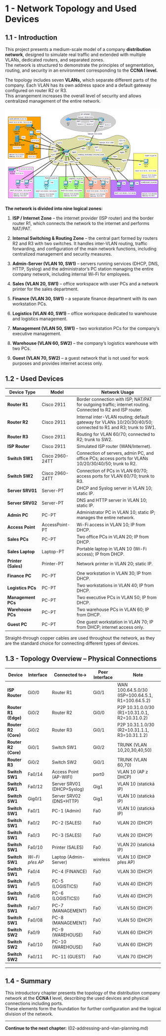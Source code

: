 
# 1 - Network Topology and Used Devices

## 1.1 - Introduction

This project presents a medium-scale model of a company **distribution network**, designed to simulate real traffic and extended with multiple VLANs, dedicated routers, and separated zones.  
The network is structured to demonstrate the principles of segmentation, routing, and security in an environment corresponding to the **CCNA I level.**

The topology includes seven **VLANs,** which separate different parts of the company. Each VLAN has its own address space and a default gateway configured on router R2 or R3.  
This arrangement increases the overall level of security and allows centralized management of the entire network.

![Typology-map](../images/Pasted%20image%2020250924020629.png)

**The network is divided into nine logical zones:**

1. **ISP / Internet Zone** – the internet provider (ISP router) and the border router R1, which connects the network to the internet and performs NAT/PAT.
    
2. **Internal Switching & Routing Zone** – the central part formed by routers R2 and R3 with two switches. It handles inter-VLAN routing, traffic forwarding, and configuration of the main network functions, including centralized management and security measures.
    
3. **Admin-Server (VLAN 10, SW1)** – servers running services (DHCP, DNS, HTTP, Syslog) and the administrator’s PC station managing the entire company network, including internal Wi-Fi for employees.
    
4. **Sales (VLAN 20, SW1)** – office workspace with user PCs and a network printer for the sales department.
    
5. **Finance (VLAN 30, SW1)** – a separate finance department with its own workstation PCs.
    
6. **Logistics (VLAN 40, SW1)** – office workspace dedicated to warehouse and logistics management.
    
7. **Management (VLAN 50, SW1)** – two workstation PCs for the company’s executive management.
    
8. **Warehouse (VLAN 60, SW2)** – the company’s logistics warehouse with two PCs.
    
9. **Guest (VLAN 70, SW2)** – a guest network that is not used for work purposes and provides internet access only.
    
## 1.2 - Used Devices

| Device Type         | Model           | Network Usage                                                                                                |
| ------------------- | --------------- | ------------------------------------------------------------------------------------------------------------ |
| **Router R1**       | Cisco 2911      | Border connection with ISP; NAT/PAT for outgoing traffic; internet routing. Connected to R2 and ISP router.  |
| **Router R2**       | Cisco 2911      | Internal inter-VLAN routing; default gateway for VLANs 10/20/30/40/50; connected to R1 and R3; trunk to SW1. |
| **Router R3**       | Cisco 2911      | Routing for VLAN 60/70; connected to R2; trunk to SW2.                                                       |
| **ISP Router**      | Cisco 2911      | Simulated ISP router (WAN/Internet).                                                                         |
| **Switch SW1**      | Cisco 2960-24TT | Connection of servers, admin PC, and office PCs; access ports for VLANs 10/20/30/40/50; trunk to R2.         |
| **Switch SW2**      | Cisco 2960-24TT | Connection of PCs in VLAN 60/70; access ports for VLAN 60/70; trunk to R3.                                   |
| **Server SRV01**    | Server-PT       | DHCP and Syslog server in VLAN 10; static IP.                                                                |
| **Server SRV02**    | Server-PT       | DNS and HTTP server in VLAN 10; static IP.                                                                   |
| **Admin PC**        | PC-PT           | Administrator PC in VLAN 10; static IP; manages the entire network.                                          |
| **Access Point**    | AccessPoint-PT  | Wi-Fi access in VLAN 10; IP from DHCP.                                                                       |
| **Sales PCs**       | PC-PT           | Two office PCs in VLAN 20; IP from DHCP.                                                                     |
| **Sales Laptop**    | Laptop-PT       | Portable laptop in VLAN 10 (Wi-Fi access); IP from DHCP.                                                     |
| **Printer (Sales)** | Printer-PT      | Network printer in VLAN 20; static IP.                                                                       |
| **Finance PC**      | PC-PT           | One workstation in VLAN 30; IP from DHCP.                                                                    |
| **Logistics PCs**   | PC-PT           | Two workstations in VLAN 40; IP from DHCP.                                                                   |
| **Management PCs**  | PC-PT           | Two executive PCs in VLAN 50; IP from DHCP.                                                                  |
| **Warehouse PCs**   | PC-PT           | Two warehouse PCs in VLAN 60; IP from DHCP.                                                                  |
| **Guest PC**        | PC-PT           | One guest workstation in VLAN 70; IP from DHCP; internet access only.                                        |
Straight-through copper cables are used throughout the network, as they are the standard choice for connecting different types of devices.

## 1.3 - Topology Overview – Physical Connections

| Device               | Interface       | Connected to->             | Peer Interface | Note                                              |
| -------------------- | --------------- | -------------------------- | -------------- | ------------------------------------------------- |
| **ISP Router**       | Gi0/0           | Router R1                  | Gi0/1          | WAN 100.64.5.0/30 (ISP=100.64.5.1, R1=100.64.5.2) |
| **Router R1 (Edge)** | Gi0/2           | Router R2                  | Gi0/0          | P2P 10.31.0.0/30 (R1=10.31.0.1, R2=10.31.0.2)     |
| **Router R2 (Core)** | Gi0/2           | Router R3                  | Gi0/1          | P2P 10.31.1.0/30 (R2=10.31.1.1, R3=10.31.1.2)     |
| **Router R2 (Core)** | Gi0/1           | Switch SW1                 | Gi0/2          | TRUNK (VLAN 10,20,30,40,50)                       |
| **Router R3**        | Gi0/2           | Switch SW2                 | Gi0/1          | TRUNK (VLAN 60,70)                                |
| **Switch SW1**       | Fa0/14          | Access Point (AP-WIFI)     | port0          | VLAN 10 (AP z DHCP)                               |
| **Switch SW1**       | Fa0/12          | Server SRV01 (DHCP+Syslog) | Gig1           | VLAN 10 (statická IP)                             |
| **Switch SW1**       | Gig0/1          | Server SRV02 (DNS+HTTP)    | Gig1           | VLAN 10 (statická IP)                             |
| **Switch SW1**       | Fa0/1           | PC-1 (Admin)               | Fa0            | VLAN 10 (statická IP)                             |
| **Switch SW1**       | Fa0/2           | PC-2 (SALES)               | Fa0            | VLAN 20 (DHCP)                                    |
| **Switch SW1**       | Fa0/3           | PC-3 (SALES)               | Fa0            | VLAN 20 (DHCP)                                    |
| **Switch SW1**       | Fa0/10          | Printer (SALES)            | Fa0            | VLAN 20 (statická IP)                             |
| **Switch SW1**       | _Wi-Fi přes AP_ | Laptop (Admin-Server)      | wireless       | VLAN 10 (DHCP přes AP)                            |
| **Switch SW1**       | Fa0/4           | PC-4 (FINANCE)             | Fa0            | VLAN 30 (DHCP)                                    |
| **Switch SW1**       | Fa0/5           | PC-5 (LOGISTICS)           | Fa0            | VLAN 40 (DHCP)                                    |
| **Switch SW1**       | Fa0/6           | PC-6 (LOGISTICS))          | Fa0            | VLAN 40 (DHCP)                                    |
| **Switch SW1**       | Fa0/7           | PC-7 (MANAGEMENT)          | Fa0            | VLAN 50 (DHCP)                                    |
| **Switch SW1**       | Fa0/08          | PC-8 (MANAGEMENT)          | Fa0            | VLAN 50 (DHCP)                                    |
| **Switch SW2**       | Fa0/9           | PC-9 (WAREHOUSE)           | Fa0            | VLAN 60 (DHCP)                                    |
| **Switch SW2**       | Fa0/10          | PC-10 (WAREHOUSE)          | Fa0            | VLAN 60 (DHCP)                                    |
| **Switch SW2**       | Fa0/11          | PC-11 (GUEST)              | Fa0            | VLAN 70 (DHCP)                                    |


---

## 1.4 - Summary

This introductory chapter presents the topology of the distribution company network at the **CCNA I** level, describing the used devices and physical connections including ports.  
These elements form the foundation for further configuration and the logical division of the network.


---

**Continue to the next chapter:** (02-addressing-and-vlan-planning.md)  
